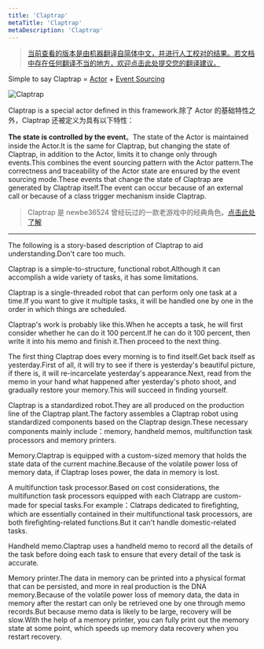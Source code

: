 ```yaml
---
title: 'Claptrap'
metaTitle: 'Claptrap'
metaDescription: 'Claptrap'
---
```


> [当前查看的版本是由机器翻译自简体中文，并进行人工校对的结果。若文档中存在任何翻译不当的地方，欢迎点击此处提交您的翻译建议。](https://crwd.in/newbeclaptrap)

Simple to say Claptrap = [Actor](/zh_Hans/2-Glossary/Actor-Pattern) + [Event Sourcing](/zh_Hans/2-Glossary/Event-Sourcing)

![Claptrap](/images/20190228-001.gif)

Claptrap is a special actor defined in this framework.除了 Actor 的基础特性之外，Claptrap 还被定义为具有以下特性：

**The state is controlled by the event**。The state of the Actor is maintained inside the Actor.It is the same for Claptrap, but changing the state of Claptrap, in addition to the Actor, limits it to change only through events.This combines the event sourcing pattern with the Actor pattern.The correctness and traceability of the Actor state are ensured by the event sourcing mode.These events that change the state of Claptrap are generated by Claptrap itself.The event can occur because of an external call or because of a class trigger mechanism inside Claptrap.

> Claptrap 是 newbe36524 曾经玩过的一款老游戏中的经典角色。[点击此处了解](https://zh.moegirl.org/%E5%B0%8F%E5%90%B5%E9%97%B9)

---

The following is a story-based description of Claptrap to aid understanding.Don't care too much.

Claptrap is a simple-to-structure, functional robot.Although it can accomplish a wide variety of tasks, it has some limitations.

Claptrap is a single-threaded robot that can perform only one task at a time.If you want to give it multiple tasks, it will be handled one by one in the order in which things are scheduled.

Claptrap's work is probably like this.When he accepts a task, he will first consider whether he can do it 100 percent.If he can do it 100 percent, then write it into his memo and finish it.Then proceed to the next thing.

The first thing Claptrap does every morning is to find itself.Get back itself as yesterday.First of all, it will try to see if there is yesterday's beautiful picture, if there is, it will re-incarcelate yesterday's appearance.Next, read from the memo in your hand what happened after yesterday's photo shoot, and gradually restore your memory.This will succeed in finding yourself.

Claptrap is a standardized robot.They are all produced on the production line of the Claptrap plant.The factory assembles a Claptrap robot using standardized components based on the Claptrap design.These necessary components mainly include：memory, handheld memos, multifunction task processors and memory printers.

Memory.Claptrap is equipped with a custom-sized memory that holds the state data of the current machine.Because of the volatile power loss of memory data, if Claptrap loses power, the data in memory is lost.

A multifunction task processor.Based on cost considerations, the multifunction task processors equipped with each Clatrapp are custom-made for special tasks.For example：Clatraps dedicated to firefighting, which are essentially contained in their multifunctional task processors, are both firefighting-related functions.But it can't handle domestic-related tasks.

Handheld memo.Claptrap uses a handheld memo to record all the details of the task before doing each task to ensure that every detail of the task is accurate.

Memory printer.The data in memory can be printed into a physical format that can be persisted, and more in real production is the DNA memory.Because of the volatile power loss of memory data, the data in memory after the restart can only be retrieved one by one through memo records.But because memo data is likely to be large, recovery will be slow.With the help of a memory printer, you can fully print out the memory state at some point, which speeds up memory data recovery when you restart recovery.
